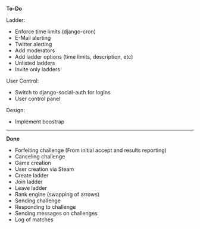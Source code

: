 **To-Do**

Ladder:

* Enforce time limits (django-cron)
* E-Mail alerting
* Twitter alerting
* Add moderators
* Add ladder options (time limits, description, etc)
* Unlisted ladders
* Invite only ladders

User Control:

* Switch to django-social-auth for logins
* User control panel

Design:

* Implement boostrap

___

**Done**

* Forfeiting challenge (From initial accept and results reporting)
* Canceling challenge
* Game creation
* User creation via Steam
* Create ladder
* Join ladder
* Leave ladder
* Rank engine (swapping of arrows)
* Sending challenge
* Responding to challenge
* Sending messages on challenges
* Log of matches
